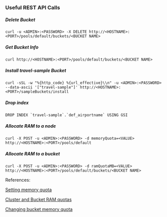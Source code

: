 ### Useful REST API Calls

##### Delete Bucket
`curl -u <ADMIN>:<PASSWORD> -X DELETE http://<HOSTNAME>:<PORT>/pools/default/buckets/<BUCKET NAME>`

##### Get Bucket Info
`curl http://<HOSTNAME>:<PORT>/pools/default/buckets/<BUCKET NAME>`

##### Install travel-sample Bucket
`curl -sSL -w "%{http_code} %{url_effective}\\n" -u <ADMIN>:<PASSWORD> --data-ascii '["travel-sample"]' http://<HOSTNAME>:<PORT>/sampleBuckets/install`

##### Drop index
```
DROP INDEX `travel-sample`.`def_airportname` USING GSI
```

##### Allocate RAM to a node
`curl -X POST -u <ADMIN>:<PASSWORD> -d memoryQuota=<VALUE> http://<HOSTNAME>:<PORT>/pools/default`

##### Allocate RAM to a bucket
`curl -X POST -u <ADMIN>:<PASSWORD> -d ramQuotaMB=<VALUE> http://<HOSTNAME>:<PORT>/pools/default/buckets/<BUCKET NAME>`

References:

[Setting memory quota](http://docs.couchbase.com/admin/admin/REST/rest-node-memory-quota.html)

[Cluster and Bucket RAM quotas](http://developer.couchbase.com/documentation/server/4.0/architecture/cluster-ram-quotas.html)

[Changing bucket memory quota](http://developer.couchbase.com/documentation/server/4.1/rest-api/rest-bucket-memory-quota.html)

